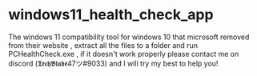 # windows11_health_check_app
The windows 11 compatibility tool for windows 10 that microsoft removed from their website ,
extract all the files to a folder and run PCHealthCheck.exe , if it doesn't work properly please contact me on discord (𝕿𝖊𝖈𝖍𝕭𝖑𝖆𝖉𝖊47ツ#9033) and I will try my best to help you!
